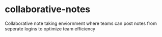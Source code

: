 # collaborative-notes
Collaborative note taking enviornment where teams can post notes from seperate logins to optimize team efficiency
